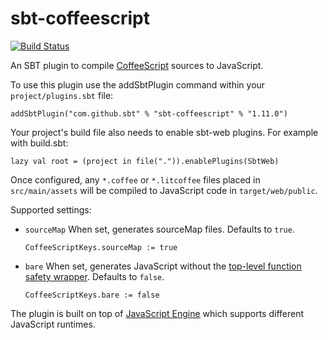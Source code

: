 sbt-coffeescript
================

[![Build Status](https://github.com/sbt/sbt-coffeescript/actions/workflows/build-test.yml/badge.svg)](https://github.com/sbt/sbt-coffeescript/actions/workflows/build-test.yml)

An SBT plugin to compile [CoffeeScript](http://coffeescript.org/) sources to JavaScript.

To use this plugin use the addSbtPlugin command within your `project/plugins.sbt` file:

    addSbtPlugin("com.github.sbt" % "sbt-coffeescript" % "1.11.0")

Your project's build file also needs to enable sbt-web plugins. For example with build.sbt:

    lazy val root = (project in file(".")).enablePlugins(SbtWeb)

Once configured, any `*.coffee` or `*.litcoffee` files placed in `src/main/assets` will be compiled to JavaScript code in `target/web/public`.

Supported settings:

* `sourceMap` When set, generates sourceMap files. Defaults to `true`.

  `CoffeeScriptKeys.sourceMap := true`

* `bare` When set, generates JavaScript without the [top-level function safety wrapper](http://coffeescript.org/#lexical-scope). Defaults to `false`.

  `CoffeeScriptKeys.bare := false`

The plugin is built on top of [JavaScript Engine](https://github.com/sbt/sbt-js-engine) which supports different JavaScript runtimes.
